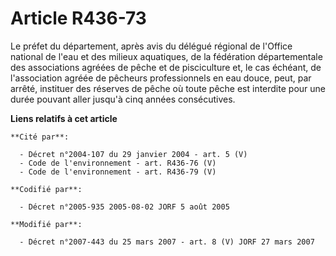 # Article R436-73

Le préfet du département, après avis du délégué régional de l'Office national de l'eau et des milieux aquatiques, de la
fédération départementale des associations agréées de pêche et de pisciculture et, le cas échéant, de l'association agréée de
pêcheurs professionnels en eau douce, peut, par arrêté, instituer des réserves de pêche où toute pêche est interdite pour une
durée pouvant aller jusqu'à cinq années consécutives.

**Liens relatifs à cet article**

	**Cité par**:

	  - Décret n°2004-107 du 29 janvier 2004 - art. 5 (V)
	  - Code de l'environnement - art. R436-76 (V)
	  - Code de l'environnement - art. R436-79 (V)

	**Codifié par**:

	  - Décret n°2005-935 2005-08-02 JORF 5 août 2005

	**Modifié par**:

	  - Décret n°2007-443 du 25 mars 2007 - art. 8 (V) JORF 27 mars 2007
